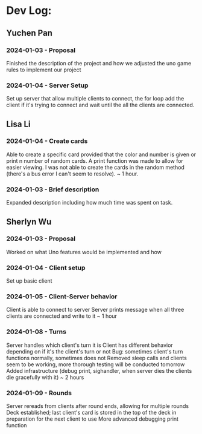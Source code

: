 # Dev Log:

## Yuchen Pan

### 2024-01-03 - Proposal
Finished the description of the project and how we adjusted the uno game rules to implement our project

### 2024-01-04 - Server Setup
Set up server that allow multiple clients to connect, the for loop add the client if it's trying to connect and wait until the all the clients are connected. 

## Lisa Li

### 2024-01-04 - Create cards
Able to create a specific card provided that the color and number is given or print n number of random cards. A print function was made to allow for easier viewing. I was not able to create the cards in the random method (there's a bus error I can't seem to resolve). ~ 1 hour.

### 2024-01-03 - Brief description
Expanded description including how much time was spent on task.

## Sherlyn Wu

### 2024-01-03 - Proposal
Worked on what Uno features would be implemented and how

### 2024-01-04 - Client setup
Set up basic client

### 2024-01-05 - Client-Server behavior
Client is able to connect to server
Server prints message when all three clients are connected and write to it
~ 1 hour

### 2024-01-08 - Turns
Server handles which client's turn it is
Client has different behavior depending on if it's the client's turn or not
Bug: sometimes client's turn functions normally, sometimes does not
Removed sleep calls and clients seem to be working, more thorough testing will be conducted tomorrow
Added infrastructure (debug print, sighandler, when server dies the clients die gracefully with it)
~ 2 hours

### 2024-01-09 - Rounds
Server rereads from clients after round ends, allowing for multiple rounds
Deck established; last client's card is stored in the top of the deck in preparation for the next client to use
More advanced debugging print function